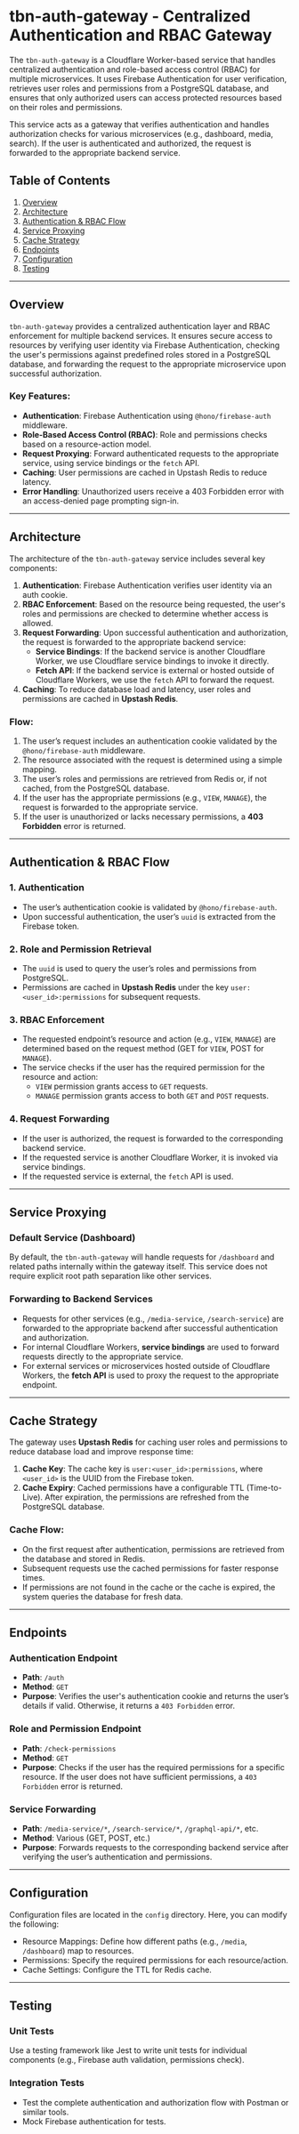 # tbn-auth-gateway - Centralized Authentication and RBAC Gateway

The `tbn-auth-gateway` is a Cloudflare Worker-based service that handles centralized authentication and role-based access control (RBAC) for multiple microservices. It uses Firebase Authentication for user verification, retrieves user roles and permissions from a PostgreSQL database, and ensures that only authorized users can access protected resources based on their roles and permissions.

This service acts as a gateway that verifies authentication and handles authorization checks for various microservices (e.g., dashboard, media, search). If the user is authenticated and authorized, the request is forwarded to the appropriate backend service.

## Table of Contents

1. [Overview](#overview)
2. [Architecture](#architecture)
3. [Authentication & RBAC Flow](#authentication--rbac-flow)
4. [Service Proxying](#service-proxying)
5. [Cache Strategy](#cache-strategy)
6. [Endpoints](#endpoints)
7. [Configuration](#configuration)
8. [Testing](#testing)

---

## Overview

`tbn-auth-gateway` provides a centralized authentication layer and RBAC enforcement for multiple backend services. It ensures secure access to resources by verifying user identity via Firebase Authentication, checking the user's permissions against predefined roles stored in a PostgreSQL database, and forwarding the request to the appropriate microservice upon successful authorization.

### Key Features:
- **Authentication**: Firebase Authentication using `@hono/firebase-auth` middleware.
- **Role-Based Access Control (RBAC)**: Role and permissions checks based on a resource-action model.
- **Request Proxying**: Forward authenticated requests to the appropriate service, using service bindings or the `fetch` API.
- **Caching**: User permissions are cached in Upstash Redis to reduce latency.
- **Error Handling**: Unauthorized users receive a 403 Forbidden error with an access-denied page prompting sign-in.

---

## Architecture

The architecture of the `tbn-auth-gateway` service includes several key components:

1. **Authentication**: Firebase Authentication verifies user identity via an auth cookie.
2. **RBAC Enforcement**: Based on the resource being requested, the user's roles and permissions are checked to determine whether access is allowed.
3. **Request Forwarding**: Upon successful authentication and authorization, the request is forwarded to the appropriate backend service:
   - **Service Bindings**: If the backend service is another Cloudflare Worker, we use Cloudflare service bindings to invoke it directly.
   - **Fetch API**: If the backend service is external or hosted outside of Cloudflare Workers, we use the `fetch` API to forward the request.
4. **Caching**: To reduce database load and latency, user roles and permissions are cached in **Upstash Redis**.

### Flow:
1. The user’s request includes an authentication cookie validated by the `@hono/firebase-auth` middleware.
2. The resource associated with the request is determined using a simple mapping.
3. The user’s roles and permissions are retrieved from Redis or, if not cached, from the PostgreSQL database.
4. If the user has the appropriate permissions (e.g., `VIEW`, `MANAGE`), the request is forwarded to the appropriate service.
5. If the user is unauthorized or lacks necessary permissions, a **403 Forbidden** error is returned.

---

## Authentication & RBAC Flow

### 1. Authentication
- The user’s authentication cookie is validated by `@hono/firebase-auth`.
- Upon successful authentication, the user’s `uuid` is extracted from the Firebase token.

### 2. Role and Permission Retrieval
- The `uuid` is used to query the user’s roles and permissions from PostgreSQL.
- Permissions are cached in **Upstash Redis** under the key `user:<user_id>:permissions` for subsequent requests.

### 3. RBAC Enforcement
- The requested endpoint’s resource and action (e.g., `VIEW`, `MANAGE`) are determined based on the request method (GET for `VIEW`, POST for `MANAGE`).
- The service checks if the user has the required permission for the resource and action:
  - `VIEW` permission grants access to `GET` requests.
  - `MANAGE` permission grants access to both `GET` and `POST` requests.

### 4. Request Forwarding
- If the user is authorized, the request is forwarded to the corresponding backend service.
- If the requested service is another Cloudflare Worker, it is invoked via service bindings.
- If the requested service is external, the `fetch` API is used.

---

## Service Proxying

### Default Service (Dashboard)
By default, the `tbn-auth-gateway` will handle requests for `/dashboard` and related paths internally within the gateway itself. This service does not require explicit root path separation like other services.

### Forwarding to Backend Services
- Requests for other services (e.g., `/media-service`, `/search-service`) are forwarded to the appropriate backend after successful authentication and authorization.
- For internal Cloudflare Workers, **service bindings** are used to forward requests directly to the appropriate service.
- For external services or microservices hosted outside of Cloudflare Workers, the **fetch API** is used to proxy the request to the appropriate endpoint.

---

## Cache Strategy

The gateway uses **Upstash Redis** for caching user roles and permissions to reduce database load and improve response time:

1. **Cache Key**: The cache key is `user:<user_id>:permissions`, where `<user_id>` is the UUID from the Firebase token.
2. **Cache Expiry**: Cached permissions have a configurable TTL (Time-to-Live). After expiration, the permissions are refreshed from the PostgreSQL database.

### Cache Flow:
- On the first request after authentication, permissions are retrieved from the database and stored in Redis.
- Subsequent requests use the cached permissions for faster response times.
- If permissions are not found in the cache or the cache is expired, the system queries the database for fresh data.

---

## Endpoints

### Authentication Endpoint
- **Path**: `/auth`
- **Method**: `GET`
- **Purpose**: Verifies the user's authentication cookie and returns the user’s details if valid. Otherwise, it returns a `403 Forbidden` error.

### Role and Permission Endpoint
- **Path**: `/check-permissions`
- **Method**: `GET`
- **Purpose**: Checks if the user has the required permissions for a specific resource. If the user does not have sufficient permissions, a `403 Forbidden` error is returned.

### Service Forwarding
- **Path**: `/media-service/*`, `/search-service/*`, `/graphql-api/*`, etc.
- **Method**: Various (GET, POST, etc.)
- **Purpose**: Forwards requests to the corresponding backend service after verifying the user’s authentication and permissions.

---

## Configuration
Configuration files are located in the `config` directory. Here, you can modify the following:
* Resource Mappings: Define how different paths (e.g., `/media`, `/dashboard`) map to resources.
* Permissions: Specify the required permissions for each resource/action.
* Cache Settings: Configure the TTL for Redis cache.

---

## Testing

### Unit Tests
Use a testing framework like Jest to write unit tests for individual components (e.g., Firebase auth validation, permissions check).

### Integration Tests
* Test the complete authentication and authorization flow with Postman or similar tools.
* Mock Firebase authentication for tests.